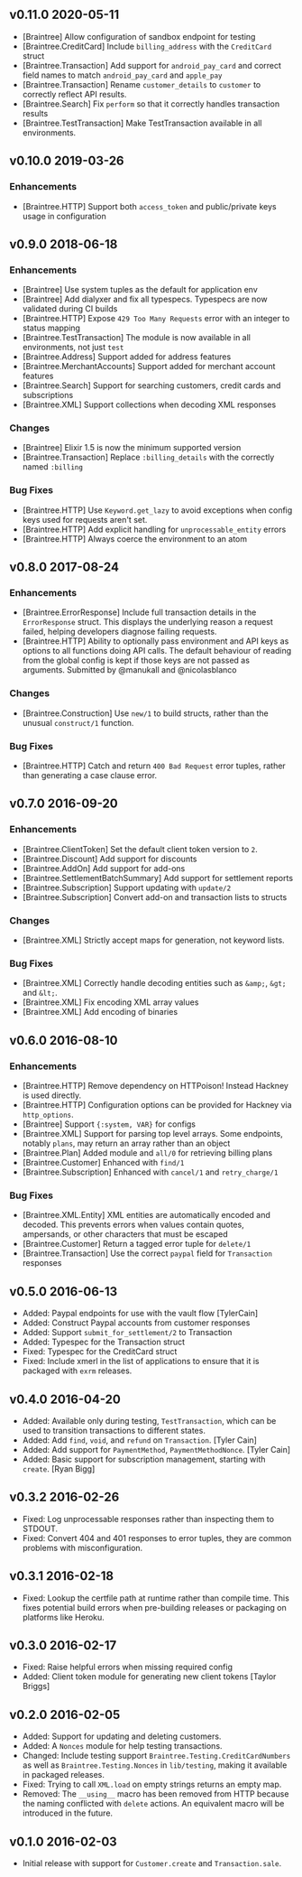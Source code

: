 ## v0.11.0 2020-05-11

* [Braintree] Allow configuration of sandbox endpoint for testing
* [Braintree.CreditCard] Include `billing_address` with the `CreditCard` struct
* [Braintree.Transaction] Add support for `android_pay_card` and correct field
  names to match `android_pay_card` and `apple_pay`
* [Braintree.Transaction] Rename `customer_details` to `customer` to correctly
  reflect API results.
* [Braintree.Search] Fix `perform` so that it correctly handles transaction
  results
* [Braintree.TestTransaction] Make TestTransaction available in all
  environments.

## v0.10.0 2019-03-26

### Enhancements

* [Braintree.HTTP] Support both `access_token` and public/private keys usage in configuration

## v0.9.0 2018-06-18

### Enhancements

* [Braintree] Use system tuples as the default for application env
* [Braintree] Add dialyxer and fix all typespecs. Typespecs are now validated
  during CI builds
* [Braintree.HTTP] Expose `429 Too Many Requests` error with an integer to
  status mapping
* [Braintree.TestTransaction] The module is now available in all environments,
  not just `test`
* [Braintree.Address] Support added for address features
* [Braintree.MerchantAccounts] Support added for merchant account features
* [Braintree.Search] Support for searching customers, credit cards and
  subscriptions
* [Braintree.XML] Support collections when decoding XML responses

### Changes

* [Braintree] Elixir 1.5 is now the minimum supported version
* [Braintree.Transaction] Replace `:billing_details` with the correctly named
  `:billing`

### Bug Fixes

* [Braintree.HTTP] Use `Keyword.get_lazy` to avoid exceptions when config keys
  used for requests aren't set.
* [Braintree.HTTP] Add explicit handling for `unprocessable_entity` errors
* [Braintree.HTTP] Always coerce the environment to an atom

## v0.8.0 2017-08-24

### Enhancements

* [Braintree.ErrorResponse] Include full transaction details in the
  `ErrorResponse` struct. This displays the underlying reason a request failed,
  helping developers diagnose failing requests.
* [Braintree.HTTP] Ability to optionally pass environment and API keys as
  options to all functions doing API calls. The default behaviour of reading
  from the global config is kept if those keys are not passed as arguments.
  Submitted by @manukall and @nicolasblanco

### Changes

* [Braintree.Construction] Use `new/1` to build structs, rather than the unusual
  `construct/1` function.

### Bug Fixes

* [Braintree.HTTP] Catch and return `400 Bad Request` error tuples, rather than
  generating a case clause error.

## v0.7.0 2016-09-20

### Enhancements

* [Braintree.ClientToken] Set the default client token version to `2`.
* [Braintree.Discount] Add support for discounts
* [Braintree.AddOn] Add support for add-ons
* [Braintree.SettlementBatchSummary] Add support for settlement reports
* [Braintree.Subscription] Support updating with `update/2`
* [Braintree.Subscription] Convert add-on and transaction lists to structs

### Changes

* [Braintree.XML] Strictly accept maps for generation, not keyword lists.

### Bug Fixes

* [Braintree.XML] Correctly handle decoding entities such as `&amp;`, `&gt;`
  and `&lt;`.
* [Braintree.XML] Fix encoding XML array values
* [Braintree.XML] Add encoding of binaries

## v0.6.0 2016-08-10

### Enhancements

* [Braintree.HTTP] Remove dependency on HTTPoison! Instead Hackney is used
  directly.
* [Braintree.HTTP] Configuration options can be provided for Hackney via
  `http_options`.
* [Braintree] Support `{:system, VAR}` for configs
* [Braintree.XML] Support for parsing top level arrays. Some endpoints, notably
  `plans`, may return an array rather than an object
* [Braintree.Plan] Added module and `all/0` for retrieving billing plans
* [Braintree.Customer] Enhanced with `find/1`
* [Braintree.Subscription] Enhanced with `cancel/1` and `retry_charge/1`

### Bug Fixes

* [Braintree.XML.Entity] XML entities are automatically encoded and decoded.
  This prevents errors when values contain quotes, ampersands, or other
  characters that must be escaped
* [Braintree.Customer] Return a tagged error tuple for `delete/1`
* [Braintree.Transaction] Use the correct `paypal` field for `Transaction` responses

## v0.5.0 2016-06-13

* Added: Paypal endpoints for use with the vault flow [TylerCain]
* Added: Construct Paypal accounts from customer responses
* Added: Support `submit_for_settlement/2` to Transaction
* Added: Typespec for the Transaction struct
* Fixed: Typespec for the CreditCard struct
* Fixed: Include xmerl in the list of applications to ensure that it is packaged
  with `exrm` releases.

## v0.4.0 2016-04-20

* Added: Available only during testing, `TestTransaction`, which can be used to
  transition transactions to different states.
* Added: Add `find`, `void`, and `refund` on `Transaction`. [Tyler Cain]
* Added: Add support for `PaymentMethod`, `PaymentMethodNonce`. [Tyler Cain]
* Added: Basic support for subscription management, starting with `create`.
  [Ryan Bigg]

## v0.3.2 2016-02-26

* Fixed: Log unprocessable responses rather than inspecting them to STDOUT.
* Fixed: Convert 404 and 401 responses to error tuples, they are common problems
  with misconfiguration.

## v0.3.1 2016-02-18

* Fixed: Lookup the certfile path at runtime rather than compile time. This
  fixes potential build errors when pre-building releases or packaging on
  platforms like Heroku.

## v0.3.0 2016-02-17

* Fixed: Raise helpful errors when missing required config
* Added: Client token module for generating new client tokens [Taylor Briggs]

## v0.2.0 2016-02-05

* Added: Support for updating and deleting customers.
* Added: A `Nonces` module for help testing transactions.
* Changed: Include testing support `Braintree.Testing.CreditCardNumbers` as well as
  `Braintree.Testing.Nonces` in `lib/testing`, making it available in packaged
  releases.
* Fixed: Trying to call `XML.load` on empty strings returns an empty map.
* Removed: The `__using__` macro has been removed from HTTP because the naming
  conflicted with `delete` actions. An equivalent macro will be introduced in
  the future.

## v0.1.0 2016-02-03

* Initial release with support for `Customer.create` and `Transaction.sale`.
